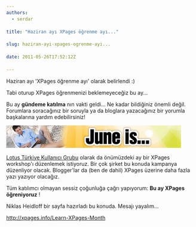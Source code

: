 ```yaml
---
authors:
  - serdar

title: "Haziran ayı XPages öğrenme ayı..."

slug: haziran-ayi-xpages-ogrenme-ayi...

date: 2011-05-26T17:52:12Z

---
```


Haziran ayı 'XPages öğrenme ayı' olarak belirlendi :)

Tabi oturup XPages öğrenmenizi beklemeyeceğiz bu ay...
<!-- more -->
Bu ay **gündeme katılma** nın vakti geldi... Ne kadar bildiğiniz önemli değil. Forumlara soracağınız bir soruyla ya da bloglara yazacağınız bir yorumla başkalarına yardım edebilirsiniz!

[![Image:Haziran ayı XPages öğrenme ayı...](../../images/imported/haziran-ayi-xpages-ogrenme-ayi-M2.gif)](http://xpages.info/Learn-XPages-Month)

[Lotus Türkiye Kullanıcı Grubu](http://www.lotusturkiye.org "Lotus Türkiye Kullanıcı Grubu") olarak da önümüzdeki ay bir XPages workshop'ı düzenlemek istiyoruz. Bir çok şirket bu konuda kampanya düzenliyor olacak. Blogger'lar da (ben de dahil) XPages üzerine daha fazla yazı yazıyor olacağız.

Tüm katılımcı olmayan sessiz çoğunluğa çağrı yapıyorum: **Bu ay XPages öğreniyoruz** !

Niklas Heidloff bir sayfa hazırladı bu konuda. Mesajı yayalım...

<http://xpages.info/Learn-XPages-Month>
